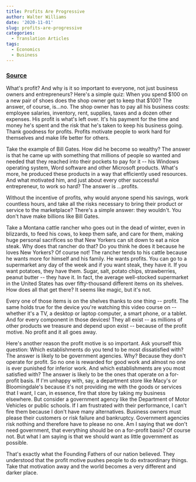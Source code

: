 ```yaml
---
title: Profits Are Progressive
author: Walter Williams
date: '2020-11-01'
slug: profits-are-progressive
categories:
  - Translation Articles
tags:
  - Economics
  - Business
---
```


### [Source](https://www.youtube.com/watch?v=tdHwewUuXBg)

What's profit? And why is it so important to everyone, not just business owners and entrepreneurs? Here's a simple quiz: When you spend $100 on a new pair of shoes does the shop owner get to keep that $100? The answer, of course, is...no. The shop owner has to pay all his business costs: employee salaries, inventory, rent, supplies, taxes and a dozen other expenses. His profit is what's left over. It's his payment for the time and money he's spent and the risk that he's taken to keep his business going. Thank goodness for profits. Profits motivate people to work hard for themselves and make life better for others.

Take the example of Bill Gates. How did he become so wealthy? The answer is that he came up with something that millions of people so wanted and needed that they reached into their pockets to pay for it -- his Windows operating system, Word software and other Microsoft products. What's more, he produced these products in a way that efficiently used resources. And what motivated him, and just about every other successful entrepreneur, to work so hard? The answer is ...profits.

Without the incentive of profits, why would anyone spend his savings, work countless hours, and take all the risks necessary to bring their product or service to the marketplace? There's a simple answer: they wouldn't. You don't have make billions like Bill Gates.

Take a Montana cattle rancher who goes out in the dead of winter, even in blizzards, to feed his cows, to keep them safe, and care for them, making huge personal sacrifices so that New Yorkers can sit down to eat a nice steak. Why does that rancher do that? Do you think he does it because he loves New Yorkers? Of course not! The rancher tends to his cattle because he wants more for himself and his family. He wants profits. You can go to a supermarket any day of the week and if you want steak, they have it. If you want potatoes, they have them. Sugar, salt, potato chips, strawberries, peanut butter -- they have it. In fact, the average well-stocked supermarket in the United States has over fifty-thousand different items on its shelves. How does all that get there? It seems like magic, but it's not.

Every one of those items is on the shelves thanks to one thing -- profit. The same holds true for the device you're watching this video course on -- whether it's a TV, a desktop or laptop computer, a smart phone, or a tablet. And for every component in those devices! They all exist -- as millions of other products we treasure and depend upon exist -- because of the profit motive. No profit and it all goes away.

Here's another reason the profit motive is so important. Ask yourself this question: Which establishments do you tend to be most dissatisfied with? The answer is likely to be government agencies. Why? Because they don't operate for profit. So no one is rewarded for good work and almost no one is ever punished for inferior work. And which establishments are you most satisfied with? The answer is likely to be the ones that operate on a for-profit basis. If I'm unhappy with, say, a department store like Macy's or Bloomingdale's because it's not providing me with the goods or services that I want, I can, in essence, fire that store by taking my business elsewhere. But consider a government agency like the Department of Motor Vehicles or public schools. If I am frustrated with their performance, I can't fire them because I don't have many alternatives. Business owners must please their customers or risk failure and bankruptcy. Government agencies risk nothing and therefore have to please no one. Am I saying that we don't need government, that everything should be on a for-profit basis? Of course not. But what I am saying is that we should want as little government as possible.

That's exactly what the Founding Fathers of our nation believed. They understood that the profit motive pushes people to do extraordinary things. Take that motivation away and the world becomes a very different and darker place.